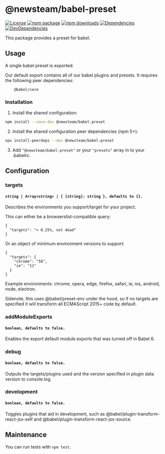 # @newsteam/babel-preset

[![License](https://img.shields.io/npm/l/@newsteam/babel-preset.svg)](https://github.com/feight/packages/blob/master/LICENSE)
[![npm package](https://img.shields.io/npm/v/@newsteam/babel-preset/latest.svg)](https://www.npmjs.com/package/@newsteam/babel-preset)
[![npm downloads](https://img.shields.io/npm/dm/@newsteam/babel-preset.svg)](https://www.npmjs.com/package/@newsteam/babel-preset)
[![Dependencies](https://img.shields.io/david/feight/packages.svg?path=babel-preset)](https://david-dm.org/feight/packages?path=babel-preset)
[![DevDependencies](https://img.shields.io/david/feight/packages.svg?path=babel-preset)](https://david-dm.org/feight/packages?type=dev&path=babel-preset)

This package provides a preset for babel.

## Usage

A single babel preset is exported.

Our default export contains all of our babel plugins and presets. It requires the following peer dependencies:

```
    @babel/core
```

### Installation

1. Install the shared configuration:

  ```sh
  npm install --save-dev @newsteam/babel-preset
  ```

2. Install the shared configuration peer dependencies (npm 5+):

  ```sh
  npx install-peerdeps --dev @newsteam/babel-preset
  ```

3. Add `"@newsteam/babel-preset"` or your `"presets"` array in to your .babelrc.

## Configuration

### targets

#### `string | Array<string> | { [string]: string }, defaults to {}.`

Describes the environments you support/target for your project.

This can either be a browserslist-compatible query:

```
{
  "targets": "> 0.25%, not dead"
}
```

Or an object of minimum environment versions to support:

```
{
  "targets": {
    "chrome": "58",
    "ie": "11"
  }
}
```

Example environments: chrome, opera, edge, firefox, safari, ie, ios, android, node, electron.

Sidenote, this uses @babel/preset-env under the hood, so if no targets are specified it will transform all ECMAScript 2015+ code by default.


### addModuleExports

#### `boolean, defaults to false.`

Enables the export default module.exports that was turned off in Babel 6.


### debug

#### `boolean, defaults to false.`

Outputs the targets/plugins used and the version specified in plugin data version to console.log.


### development

#### `boolean, defaults to false.`

Toggles plugins that aid in development, such as @babel/plugin-transform-react-jsx-self and
@babel/plugin-transform-react-jsx-source.


## Maintenance

You can run tests with `npm test`.
